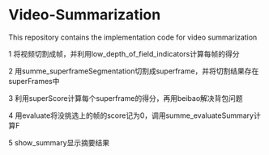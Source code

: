# Video-Summarization
This repository contains the implementation code for video summarization


1 将视频切割成帧，并利用low_depth_of_field_indicators计算每帧的得分

2 用summe_superframeSegmentation切割成superframe，并将切割结果存在superFrames中

3 利用superScore计算每个superframe的得分，再用beibao解决背包问题

4 用evaluate将没挑选上的帧的score记为0，调用summe_evaluateSummary计算F

5 show_summary显示摘要结果
